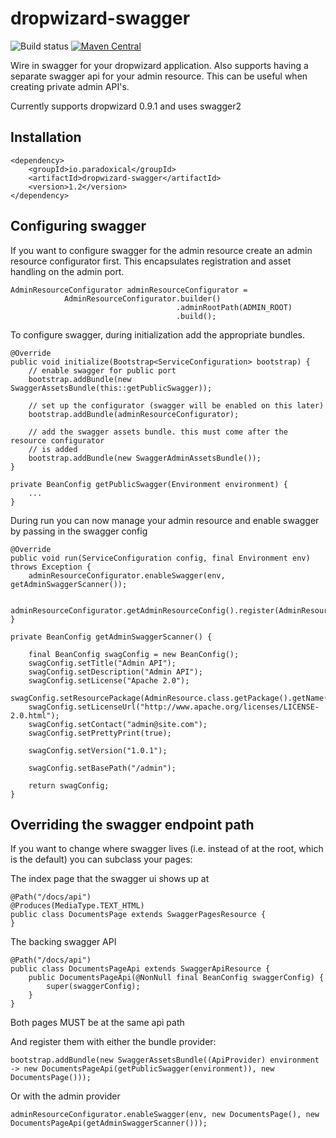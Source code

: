 dropwizard-swagger
========================

![Build status](https://travis-ci.org/paradoxical-io/dropwizard.swagger.svg?branch=master)
[![Maven Central](https://img.shields.io/maven-central/v/io.paradoxical/dropwizard-swagger.svg)](http://search.maven.org/#search%7Cga%7C1%7Cg%3Aio.paradoxical%20a%3Adropwizard-swagger)

Wire in swagger for your dropwizard application. Also supports having a separate swagger api for your admin resource. This can be useful when creating private admin API's.  

Currently supports dropwizard 0.9.1 and uses swagger2

## Installation

```
<dependency>
    <groupId>io.paradoxical</groupId>
    <artifactId>dropwizard-swagger</artifactId>
    <version>1.2</version>
</dependency>
```

## Configuring swagger 

If you want to configure swagger for the admin resource create an admin resource configurator first.  This encapsulates registration and asset handling on the admin port.

```
AdminResourceConfigurator adminResourceConfigurator = 
            AdminResourceConfigurator.builder()
                                     .adminRootPath(ADMIN_ROOT)
                                     .build();
```

To configure swagger, during initialization add the appropriate bundles.

```
@Override
public void initialize(Bootstrap<ServiceConfiguration> bootstrap) {
    // enable swagger for public port
    bootstrap.addBundle(new SwaggerAssetsBundle(this::getPublicSwagger));
    
    // set up the configurator (swagger will be enabled on this later)
    bootstrap.addBundle(adminResourceConfigurator);
    
    // add the swagger assets bundle. this must come after the resource configurator
    // is added
    bootstrap.addBundle(new SwaggerAdminAssetsBundle());
}

private BeanConfig getPublicSwagger(Environment environment) {
    ...
}

```

During run you can now manage your admin resource and enable swagger by passing in the swagger config


```
@Override
public void run(ServiceConfiguration config, final Environment env) throws Exception {
    adminResourceConfigurator.enableSwagger(env, getAdminSwaggerScanner());
    
    adminResourceConfigurator.getAdminResourceConfig().register(AdminResource.class);
}

private BeanConfig getAdminSwaggerScanner() {

    final BeanConfig swagConfig = new BeanConfig();
    swagConfig.setTitle("Admin API");
    swagConfig.setDescription("Admin API");
    swagConfig.setLicense("Apache 2.0");
    swagConfig.setResourcePackage(AdminResource.class.getPackage().getName());
    swagConfig.setLicenseUrl("http://www.apache.org/licenses/LICENSE-2.0.html");
    swagConfig.setContact("admin@site.com");
    swagConfig.setPrettyPrint(true);

    swagConfig.setVersion("1.0.1");

    swagConfig.setBasePath("/admin");

    return swagConfig;
}
```

## Overriding the swagger endpoint path

If you want to change where swagger lives (i.e. instead of at the root, which is the default) you can subclass your pages:

The index page that the swagger ui shows up at
```
@Path("/docs/api")
@Produces(MediaType.TEXT_HTML)
public class DocumentsPage extends SwaggerPagesResource {
}
```

The backing swagger API

```
@Path("/docs/api")
public class DocumentsPageApi extends SwaggerApiResource {
    public DocumentsPageApi(@NonNull final BeanConfig swaggerConfig) {
        super(swaggerConfig);
    }
}
```

Both pages MUST be at the same api path

And register them with either the bundle provider:

```
bootstrap.addBundle(new SwaggerAssetsBundle((ApiProvider) environment -> new DocumentsPageApi(getPublicSwagger(environment)), new DocumentsPage()));
```

Or with the admin provider

```
adminResourceConfigurator.enableSwagger(env, new DocumentsPage(), new DocumentsPageApi(getAdminSwaggerScanner()));
```

